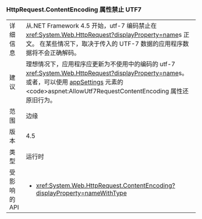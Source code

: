 ### <a name="httprequestcontentencoding-property-prohibits-utf7"></a>HttpRequest.ContentEncoding 属性禁止 UTF7

|   |   |
|---|---|
|详细信息|从.NET Framework 4.5 开始，utf-7 编码禁止在<xref:System.Web.HttpRequest?displayProperty=name>s 正文。 在某些情况下，取决于传入的 UTF-7 数据的应用程序数据将不会正确解码。|
|建议|理想情况下，应用程序应更新为不使用中的编码的 utf-7 <xref:System.Web.HttpRequest?displayProperty=name>s。 或者，可以使用 [appSettings](https://msdn.microsoft.com/library/hh975440(v=vs.110).aspx) 元素的 <code>aspnet:AllowUtf7RequestContentEncoding</code> 属性还原旧行为。|
|范围|边缘|
|版本|4.5|
|类型|运行时|
|受影响的 API|<ul><li><xref:System.Web.HttpRequest.ContentEncoding?displayProperty=nameWithType></li></ul>|

